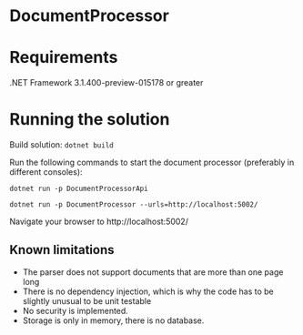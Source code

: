 # DocumentProcessor

# Requirements

.NET Framework 3.1.400-preview-015178 or greater

# Running the solution

Build solution:
`dotnet build`

Run the following commands to start the document processor (preferably in different consoles):

`dotnet run -p DocumentProcessorApi `

`dotnet run -p DocumentProcessor --urls=http://localhost:5002/`

Navigate your browser to http://localhost:5002/

## Known limitations

* The parser does not support documents that are more than one page long
* There is no dependency injection, which is why the code has to be slightly unusual to be unit testable
* No security is implemented.
* Storage is only in memory, there is no database.
